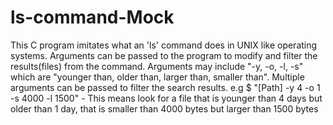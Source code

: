 # ls-command-Mock
This C program imitates what an 'ls' command does in UNIX like operating systems. Arguments can be passed to the program to modify and filter the results(files) from the command.
Arguments may include "-y, -o, -l, -s" which are "younger than, older than, larger than, smaller than". Multiple arguments can be passed to filter the search results. e.g
$ "[Path] -y 4 -o 1 -s 4000 -l 1500" - This means look for a file that is younger than 4 days but older than 1 day, that is smaller than 4000 bytes but larger than 1500 bytes

